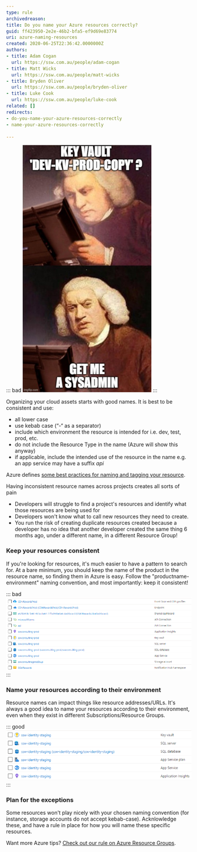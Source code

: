 ```yaml
---
type: rule
archivedreason: 
title: Do you name your Azure resources correctly?
guid: ff423950-2e2e-46b2-bfa5-ef9d69e83774
uri: azure-naming-resources
created: 2020-06-25T22:36:42.0000000Z
authors:
- title: Adam Cogan
  url: https://ssw.com.au/people/adam-cogan
- title: Matt Wicks
  url: https://ssw.com.au/people/matt-wicks
- title: Bryden Oliver
  url: https://ssw.com.au/people/bryden-oliver
- title: Luke Cook
  url: https://ssw.com.au/people/luke-cook
related: []
redirects:
- do-you-name-your-azure-resources-correctly
- name-your-azure-resources-correctly

---
```


::: bad
![The scariest resource name you can find](kv-bad-name.jpg)
:::

Organizing your cloud assets starts with good names. It is best to be consistent and use:

* all lower case 
* use kebab case (“-“ as a separator)
* include which environment the resource is intended for i.e. dev, test, prod, etc.
* do not include the Resource Type in the name (Azure will show this anyway)
* if applicable, include the intended use of the resource in the name e.g. an app service may have a suffix *api*

<!--endintro-->

Azure defines [some best practices for naming and tagging your resource](https://docs.microsoft.com/en-us/azure/cloud-adoption-framework/ready/azure-best-practices/naming-and-tagging).

Having inconsistent resource names across projects creates all sorts of pain 
* Developers will struggle to find a project's resources and identify what those resources are being used for
* Developers won't know what to call new resources they need to create.
* You run the risk of creating duplicate resources created because a developer has no idea that another developer created the same thing 6 months ago, under a different name, in a different Resource Group!

### Keep your resources consistent
If you're looking for resources, it's much easier to have a pattern to search for. At a bare minimum, you should keep the name of the product in the resource name, so finding them in Azure is easy. Follow the "productname-environment" naming convention, and most importantly: keep it consistent!

::: bad
![Bad Example - Inconsistent resource names. Do these belong to the same product?](bad-azure-name-example-1.png)
:::


### Name your resources according to their environment
Resource names can impact things like resource addresses/URLs. It's always a good idea to name your resources according to their environment, even when they exist in different Subscriptions/Resource Groups.


::: good
![Good Example: Consistent names, using lowercase letters and specifying the environment. Easy to find, and easy to manage!](good-azure-name-example-1.png)
:::


### Plan for the exceptions
Some resources won't play nicely with your chosen naming convention (for instance, storage accounts do not accept kebab-case). Acknlowledge these, and have a rule in place for how you will name these specific resources.

Want more Azure tips? [Check out our rule on Azure Resource Groups](https://www.ssw.com.au/rules/azure-naming-resource-groups).

